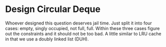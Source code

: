 # Design Circular Deque

Whoever designed this question deserves jail time. Just split it into four cases: empty, singly occupied, not full, full. Within these three cases figure out the constraints and it should not be too bad. A little similar to LRU cache in that we use a doubly linked list (DUH).
